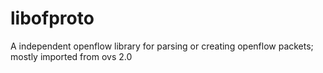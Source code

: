 libofproto
==========

A independent openflow library for parsing or creating  openflow packets; mostly imported from ovs 2.0

